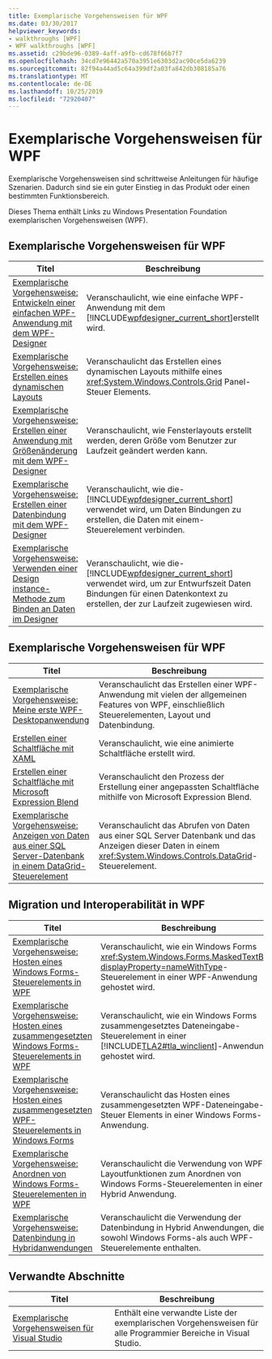```yaml
---
title: Exemplarische Vorgehensweisen für WPF
ms.date: 03/30/2017
helpviewer_keywords:
- walkthroughs [WPF]
- WPF walkthroughs [WPF]
ms.assetid: c29bde96-0389-4aff-a9fb-cd678f66b7f7
ms.openlocfilehash: 34cd7e96442a570a3951e6303d2ac90ce5da6239
ms.sourcegitcommit: 82f94a44ad5c64a399df2a03fa842db308185a76
ms.translationtype: MT
ms.contentlocale: de-DE
ms.lasthandoff: 10/25/2019
ms.locfileid: "72920407"
---
```

# <a name="wpf-walkthroughs"></a>Exemplarische Vorgehensweisen für WPF
Exemplarische Vorgehensweisen sind schrittweise Anleitungen für häufige Szenarien. Dadurch sind sie ein guter Einstieg in das Produkt oder einen bestimmten Funktionsbereich.

 Dieses Thema enthält Links zu Windows Presentation Foundation exemplarischen Vorgehensweisen (WPF).

## <a name="wpf-designer-walkthroughs"></a>Exemplarische Vorgehensweisen für WPF

|Titel|Beschreibung|
|-----------|-----------------|
|[Exemplarische Vorgehensweise: Entwickeln einer einfachen WPF-Anwendung mit dem WPF-Designer](https://docs.microsoft.com/previous-versions/visualstudio/visual-studio-2010/bb546972(v=vs.100))|Veranschaulicht, wie eine einfache WPF-Anwendung mit dem [!INCLUDE[wpfdesigner_current_short](../../../../includes/wpfdesigner-current-short-md.md)]erstellt wird.|
|[Exemplarische Vorgehensweise: Erstellen eines dynamischen Layouts](https://docs.microsoft.com/previous-versions/visualstudio/visual-studio-2010/bb514519(v=vs.100))|Veranschaulicht das Erstellen eines dynamischen Layouts mithilfe eines <xref:System.Windows.Controls.Grid> Panel-Steuer Elements.|
|[Exemplarische Vorgehensweise: Erstellen einer Anwendung mit Größenänderung mit dem WPF-Designer](https://docs.microsoft.com/previous-versions/visualstudio/visual-studio-2010/bb546954(v=vs.100))|Veranschaulicht, wie Fensterlayouts erstellt werden, deren Größe vom Benutzer zur Laufzeit geändert werden kann.|
|[Exemplarische Vorgehensweise: Erstellen einer Datenbindung mit dem WPF-Designer](https://docs.microsoft.com/previous-versions/visualstudio/visual-studio-2010/dd434207(v=vs.100))|Veranschaulicht, wie die-[!INCLUDE[wpfdesigner_current_short](../../../../includes/wpfdesigner-current-short-md.md)] verwendet wird, um Daten Bindungen zu erstellen, die Daten mit einem-Steuerelement verbinden.|
|[Exemplarische Vorgehensweise: Verwenden einer Design instance-Methode zum Binden an Daten im Designer](https://docs.microsoft.com/previous-versions/visualstudio/visual-studio-2010/dd490796(v=vs.100))|Veranschaulicht, wie die-[!INCLUDE[wpfdesigner_current_short](../../../../includes/wpfdesigner-current-short-md.md)] verwendet wird, um zur Entwurfszeit Daten Bindungen für einen Datenkontext zu erstellen, der zur Laufzeit zugewiesen wird.|

## <a name="wpf-walkthroughs"></a>Exemplarische Vorgehensweisen für WPF

|Titel|Beschreibung|
|-----------|-----------------|
|[Exemplarische Vorgehensweise: Meine erste WPF-Desktopanwendung](walkthrough-my-first-wpf-desktop-application.md)|Veranschaulicht das Erstellen einer WPF-Anwendung mit vielen der allgemeinen Features von WPF, einschließlich Steuerelementen, Layout und Datenbindung.|
|[Erstellen einer Schaltfläche mit XAML](../controls/walkthrough-create-a-button-by-using-xaml.md)|Veranschaulicht, wie eine animierte Schaltfläche erstellt wird.|
|[Erstellen einer Schaltfläche mit Microsoft Expression Blend](../controls/walkthrough-create-a-button-by-using-microsoft-expression-blend.md)|Veranschaulicht den Prozess der Erstellung einer angepassten Schaltfläche mithilfe von Microsoft Expression Blend.|
|[Exemplarische Vorgehensweise: Anzeigen von Daten aus einer SQL Server-Datenbank in einem DataGrid-Steuerelement](../controls/walkthrough-display-data-from-a-sql-server-database-in-a-datagrid-control.md)|Veranschaulicht das Abrufen von Daten aus einer SQL Server Datenbank und das Anzeigen dieser Daten in einem <xref:System.Windows.Controls.DataGrid>-Steuerelement.|

## <a name="migration-and-interoperability-in-wpf"></a>Migration und Interoperabilität in WPF

|Titel|Beschreibung|
|-----------|-----------------|
|[Exemplarische Vorgehensweise: Hosten eines Windows Forms-Steuerelements in WPF](../advanced/walkthrough-hosting-a-windows-forms-control-in-wpf.md)|Veranschaulicht, wie ein Windows Forms <xref:System.Windows.Forms.MaskedTextBox?displayProperty=nameWithType>-Steuerelement in einer WPF-Anwendung gehostet wird.|
|[Exemplarische Vorgehensweise: Hosten eines zusammengesetzten Windows Forms-Steuerelements in WPF](../advanced/walkthrough-hosting-a-windows-forms-composite-control-in-wpf.md)|Veranschaulicht, wie ein Windows Forms zusammengesetztes Dateneingabe-Steuerelement in einer [!INCLUDE[TLA2#tla_winclient](../../../../includes/tla2sharptla-winclient-md.md)]-Anwendung gehostet wird.|
|[Exemplarische Vorgehensweise: Hosten eines zusammengesetzten WPF-Steuerelements in Windows Forms](../advanced/walkthrough-hosting-a-wpf-composite-control-in-windows-forms.md)|Veranschaulicht das Hosten eines zusammengesetzten WPF-Dateneingabe-Steuer Elements in einer Windows Forms-Anwendung.|
|[Exemplarische Vorgehensweise: Anordnen von Windows Forms-Steuerelementen in WPF](../advanced/walkthrough-arranging-windows-forms-controls-in-wpf.md)|Veranschaulicht die Verwendung von WPF-Layoutfunktionen zum Anordnen von Windows Forms-Steuerelementen in einer Hybrid Anwendung.|
|[Exemplarische Vorgehensweise: Datenbindung in Hybridanwendungen](../advanced/walkthrough-binding-to-data-in-hybrid-applications.md)|Veranschaulicht die Verwendung der Datenbindung in Hybrid Anwendungen, die sowohl Windows Forms-als auch WPF-Steuerelemente enthalten.|

## <a name="related-sections"></a>Verwandte Abschnitte

|Titel|Beschreibung|
|-----------|-----------------|
|[Exemplarische Vorgehensweisen für Visual Studio](https://docs.microsoft.com/previous-versions/visualstudio/visual-studio-2010/szatc41e(v=vs.100))|Enthält eine verwandte Liste der exemplarischen Vorgehensweisen für alle Programmier Bereiche in Visual Studio.|
